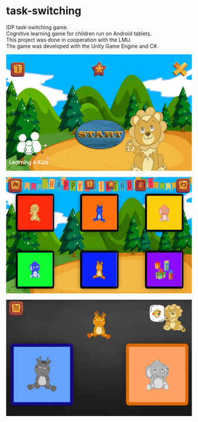 # task-switching

IDP task-switching game. \
Cognitive learning game for children run on Android tablets. \
This project was done in cooperation with the LMU. \
The game was developed with the Unity Game Engine and C#.

![](./Task-switching/Sources/new/Screenshot_20210827-113432_Task-switching.jpg)

![](./Task-switching/Sources/new/Screenshot_20210827-113442_Task-switching.jpg)

![](./Task-switching/Sources/new/Screenshot_20210827-113532_Task-switching.jpg)
